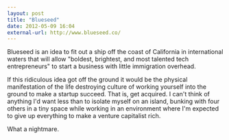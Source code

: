 ```yaml
---
layout: post
title: "Blueseed"
date: 2012-05-09 16:04
external-url: http://www.blueseed.co/
---
```


Blueseed is an idea to fit out a ship off the coast of California in international waters that will allow "boldest, brightest, and most talented tech entrepreneurs" to start a business with little immigration overhead.

If this ridiculous idea got off the ground it would be the physical manifestation of the life destroying culture of working 
yourself into the ground to make a startup succeed. That is, get acquired. I can't think of anything I'd want less than to 
isolate myself on an island, 
bunking with four others in a tiny space while working in an environment where I'm expected to give up everything to make a 
venture capitalist rich.

What a nightmare.
